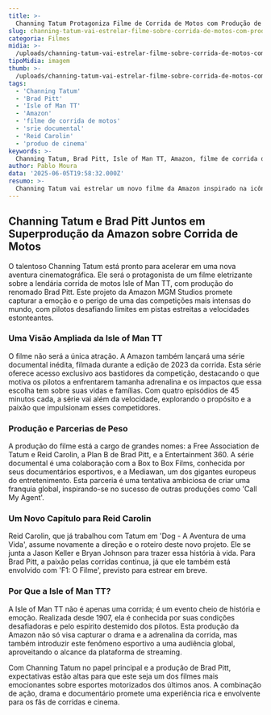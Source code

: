 ```yaml
---
title: >-
  Channing Tatum Protagoniza Filme de Corrida de Motos com Produção de Brad Pitt na Amazon
slug: channing-tatum-vai-estrelar-filme-sobre-corrida-de-motos-com-producao-de-brad-pitt-na-amazon
categoria: Filmes
midia: >-
  /uploads/channing-tatum-vai-estrelar-filme-sobre-corrida-de-motos-com-producao-de-brad-pitt-na-amazon-thumb.webp
tipoMidia: imagem
thumb: >-
  /uploads/channing-tatum-vai-estrelar-filme-sobre-corrida-de-motos-com-producao-de-brad-pitt-na-amazon-thumb.webp
tags:
  - 'Channing Tatum'
  - 'Brad Pitt'
  - 'Isle of Man TT'
  - 'Amazon'
  - 'filme de corrida de motos'
  - 'srie documental'
  - 'Reid Carolin'
  - 'produo de cinema'
keywords: >-
  Channing Tatum, Brad Pitt, Isle of Man TT, Amazon, filme de corrida de motos, série documental, Reid Carolin, produção de cinema
author: Pablo Moura
data: '2025-06-05T19:58:32.000Z'
resumo: >-
  Channing Tatum vai estrelar um novo filme da Amazon inspirado na icônica corrida Isle of Man TT, com produção de Brad Pitt. O projeto inclui uma série documental que oferece um olhar exclusivo sobre a competição.
---
```


## Channing Tatum e Brad Pitt Juntos em Superprodução da Amazon sobre Corrida de Motos

O talentoso Channing Tatum está pronto para acelerar em uma nova aventura cinematográfica. Ele será o protagonista de um filme eletrizante sobre a lendária corrida de motos Isle of Man TT, com produção do renomado Brad Pitt. Este projeto da Amazon MGM Studios promete capturar a emoção e o perigo de uma das competições mais intensas do mundo, com pilotos desafiando limites em pistas estreitas a velocidades estonteantes.

### Uma Visão Ampliada da Isle of Man TT

O filme não será a única atração. A Amazon também lançará uma série documental inédita, filmada durante a edição de 2023 da corrida. Esta série oferece acesso exclusivo aos bastidores da competição, destacando o que motiva os pilotos a enfrentarem tamanha adrenalina e os impactos que essa escolha tem sobre suas vidas e famílias. Com quatro episódios de 45 minutos cada, a série vai além da velocidade, explorando o propósito e a paixão que impulsionam esses competidores.

### Produção e Parcerias de Peso

A produção do filme está a cargo de grandes nomes: a Free Association de Tatum e Reid Carolin, a Plan B de Brad Pitt, e a Entertainment 360. A série documental é uma colaboração com a Box to Box Films, conhecida por seus documentários esportivos, e a Mediawan, um dos gigantes europeus do entretenimento. Esta parceria é uma tentativa ambiciosa de criar uma franquia global, inspirando-se no sucesso de outras produções como 'Call My Agent'.

### Um Novo Capítulo para Reid Carolin

Reid Carolin, que já trabalhou com Tatum em 'Dog - A Aventura de uma Vida', assume novamente a direção e o roteiro deste novo projeto. Ele se junta a Jason Keller e Bryan Johnson para trazer essa história à vida. Para Brad Pitt, a paixão pelas corridas continua, já que ele também está envolvido com 'F1: O Filme', previsto para estrear em breve.

### Por Que a Isle of Man TT?

A Isle of Man TT não é apenas uma corrida; é um evento cheio de história e emoção. Realizada desde 1907, ela é conhecida por suas condições desafiadoras e pelo espírito destemido dos pilotos. Esta produção da Amazon não só visa capturar o drama e a adrenalina da corrida, mas também introduzir este fenômeno esportivo a uma audiência global, aproveitando o alcance da plataforma de streaming.

Com Channing Tatum no papel principal e a produção de Brad Pitt, expectativas estão altas para que este seja um dos filmes mais emocionantes sobre esportes motorizados dos últimos anos. A combinação de ação, drama e documentário promete uma experiência rica e envolvente para os fãs de corridas e cinema.